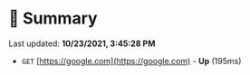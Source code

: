 # 📖 Summary
Last updated: **10/23/2021, 3:45:28 PM**

- `GET` [https://google.com](https://google.com) - **Up** (195ms)
